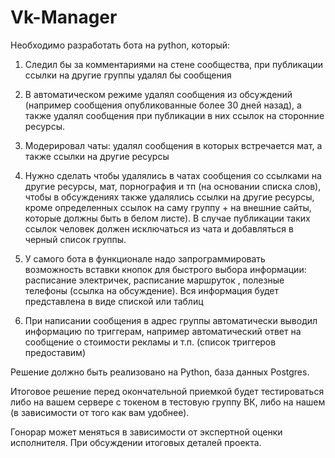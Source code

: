 # Vk-Manager
Необходимо разработать бота на python, который: 

1. Следил бы за комментариями на стене сообщества, при публикации ссылки на другие группы удалял бы сообщения 

2. В автоматическом режиме удалял сообщения из обсуждений (например сообщения опубликованные более 30 дней назад), а также удалял сообщения при публикации в них ссылок на сторонние ресурсы.  

3. Модерировал чаты: удалял сообщения в которых встречается мат, а также ссылки на другие ресурсы 

4. Нужно сделать чтобы удалялись в чатах сообщения со ссылками на другие ресурсы, мат, порнография и тп (на основании списка слов), чтобы в обсуждениях также удалялись ссылки на другие ресурсы, кроме определенных ссылок на саму группу + на внешние сайты, которые должны быть в белом листе). В случае публикации таких ссылок человек должен исключаться из чата и добавляться в черный список группы.  

5. У самого бота в функционале надо запрограммировать возможность вставки кнопок для быстрого выбора информации: расписание электричек, расписание маршруток , полезные телефоны (ссылка на обсуждение). Вся информация будет представлена в виде спиской или таблиц 

6. При написании сообщения в адрес группы автоматически выводил информацию по триггерам, например автоматический ответ на сообщение о стоимости рекламы и т.п. (список триггеров предоставим) 

Решение должно быть реализовано на Python, база данных Postgres.  

Итоговое решение перед окончательной приемкой будет тестироваться либо на вашем сервере с токеном в тестовую группу ВК, либо на нашем (в зависимости от того как вам удобнее).  

Гонорар может меняться в зависимости от экспертной оценки исполнителя. При обсуждении итоговых деталей проекта.
